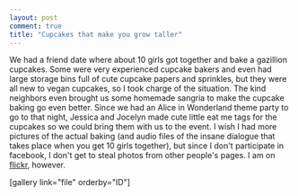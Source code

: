 ```yaml
---
layout: post
comment: true
title: "Cupcakes that make you grow taller"
---
```

We had a friend date where about 10 girls got together and bake a gazillion cupcakes. Some were very experienced cupcake bakers and even had large storage bins full of cute cupcake papers and sprinkles, but they were all new to vegan cupcakes, so I took charge of the situation. The kind neighbors even brought us some homemade sangria to make the cupcake baking go even better. Since we had an Alice in Wonderland theme party to go to that night, Jessica and Jocelyn made cute little eat me tags for the cupcakes so we could bring them with us to the event. I wish I had more pictures of the actual baking (and audio files of the insane dialogue that takes place when you get 10 girls together), but since I don't participate in facebook, I don't get to steal photos from other people's pages. I am on <a href="http://www.flickr.com/photos/jessicaspacekat/4469215004/" target="_blank">flickr</a>, however.

[gallery link="file" orderby="ID"] 
